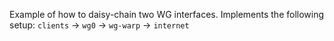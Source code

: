 Example of how to daisy-chain two WG interfaces. Implements the following setup:
`clients` -> `wg0` -> `wg-warp` -> `internet`
